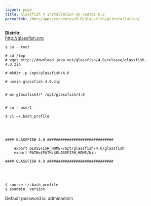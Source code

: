 ```yaml
---
layout: page
title: Glassfish 4 Installation on Centos 6.6
permalink: /docs/appserv/centos/6.6/glassfish/4/installation/
---
```


<strong>Distrib:</strong><br/>
http://glassfish.org


	$ su - root

	# cd /tmp
	# wget http://download.java.net/glassfish/4.0/release/glassfish-4.0.zip

	# mkdir -p /opt/glassfish/4.0

	# unzip glassfish-4.0.zip


	# mv glassfish4/* /opt/glassfish/4.0


	# su - user1

	$ vi ~/.bash_profile


<br/><br/>

	#### GLASSFISH 4.0 ##############################

		export GLASSFISH_HOME=/opt/glassfish/4.0/glassfish
		export PATH=$PATH:$GLASSFISH_HOME/bin

	#### GLASSFISH 4.0 ##############################

<br/><br/>

	$ source ~/.bash_profile
	$ asadmin  version


Default password is: adminadmin
